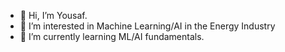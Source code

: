 - 👋 Hi, I’m Yousaf.
- 👀 I’m interested in Machine Learning/AI in the Energy Industry
- 🌱 I’m currently learning ML/AI fundamentals.


<!---
yousafmufc/yousafmufc is a ✨ special ✨ repository because its `README.md` (this file) appears on your GitHub profile.
You can click the Preview link to take a look at your changes.
--->
